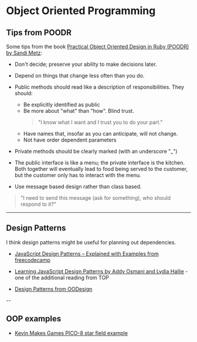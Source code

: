 Object Oriented Programming
========================
## Tips from POODR

Some tips from the book [Practical Object Oriented Design in Ruby (POODR) by Sandi Metz](https://www.poodr.com/):

- Don't decide; preserve your ability to make decisions later.

- Depend on things that change less often than you do.

- Public methods should read like a description of responsibilities. They should:

    - Be explicitly identified as public
    - Be more about "what" than "how". Blind trust.
        > "I know what I want and I trust you to do your part."
    - Have names that, insofar as you can anticipate, will not change.
    - Not have order dependent parameters

- Private methods should be clearly marked (with an underscore "_")

- The public interface is like a menu; the private interface is the kitchen. Both together will eventually lead to food being served to the customer, but the customer only has to interact with the menu.

- Use message based design rather than class based.
> "I need to send this message (ask for something), who should respond to it?"

---

## Design Patterns

I think design patterns might be useful for planning out dependencies.

- [JavaScript Design Patterns – Explained with Examples  from freecodecamp](https://www.freecodecamp.org/news/javascript-design-patterns-explained/)

- [Learning JavaScript Design Patterns by Addy Osmani and Lydia Hallie](https://www.patterns.dev/) -  one of the additional reading from TOP

- [Design Patterns from OODesign](https://www.oodesign.com/)

--

## OOP examples

- [Kevin Makes Games PICO-8 star field example](../gamedevNotes/pico-8/oop-in-pico8.md#Star%20field%20example)